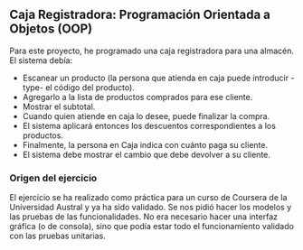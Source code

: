 ## Caja Registradora: Programación Orientada a Objetos (OOP)
Para este proyecto, he programado una caja registradora para una almacén. El sistema debía:
- Escanear un producto (la persona que atienda en caja puede introducir -type- el código del producto).
- Agregarlo a la lista de productos comprados para ese cliente. 
- Mostrar el subtotal. 
- Cuando quien atiende en caja lo desee, puede finalizar la compra. 
- El sistema aplicará entonces los descuentos correspondientes a los productos. 
- Finalmente, la persona en Caja indica con cuánto paga su cliente. 
- El sistema debe mostrar el cambio que debe devolver a su cliente.


### Origen del ejercicio
El ejercicio se ha realizado como práctica para un curso de Coursera de la Universidad Austral y ya ha sido validado.
Se nos pidió hacer los modelos y las pruebas de las funcionalidades. No era necesario hacer una interfaz gráfica (o de consola), sino que podía estar todo el funcionamiento validado con las pruebas unitarias.
